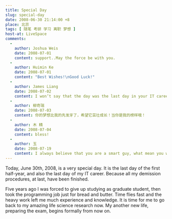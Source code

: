 ```yaml
---
title: Special Day
slug: special-day
date: 2008-06-30 21:14:00 +8
place: 北京
tags: [ 随笔 考研 学习 离职 梦想 ]
host-at: LiveSpace
comments:
  -
    author: Joshua Weis
    date: 2008-07-01
    content: support..May the force be with you.
  -
    author: Huimin Ke
    date: 2008-07-01
    content: "Best Wishes!\nGood Luck!"
  -
    author: James Liang
    date: 2008-07-02
    content: I won’t say that the day was the last day in your IT career, as people always say – “who knows”, I say it too. But I would like to give you my best wishes, and it’s still happy to know you have secured your direction.
  -
    author: 柳奇瑞 
    date: 2008-07-03
    content: 你的梦想比我的先发牙了，希望它茁壮成长！当你是我的榜样哦！
  -
    author: 木 精 
    date: 2008-07-04
    content: bless!
  -
    author: 玉 
    date: 2008-07-19
    content: I always believe that you are a smart guy, what mean you will know your aim and try your best. Whatever it is the computer or others, come on, your life is yours, and we will always be around you.
---
```

Today, June 30th, 2008, is a very special day. It is the last day of the first half-year, and also the last day of my IT career. Because all my demission procedures, at last, have been finished.

Five years ago I was forced to give up studying as graduate student, then took the programming job just for bread and butter. Time flies fast and the heavy work left me much experience and knowledge. It is time for me to go back to my amazing life science research now. My another new life, preparing the exam, begins formally from now on.
